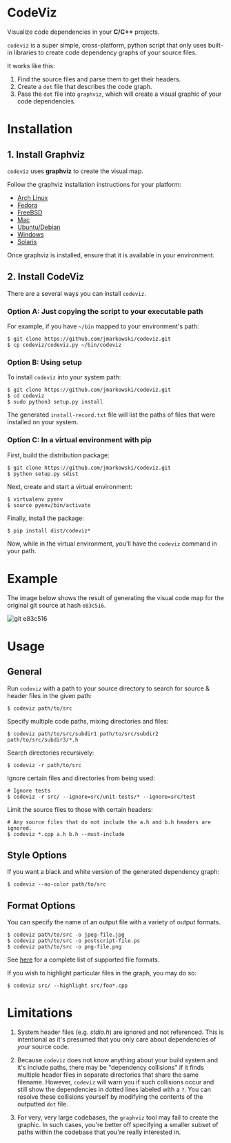 # CodeViz

Visualize code dependencies in your __C/C++__ projects.

`codeviz` is a super simple, cross-platform, python script that only uses
built-in libraries to create code dependency graphs of your source files.

It works like this:

1. Find the source files and parse them to get their headers.
2. Create a `dot` file that describes the code graph.
3. Pass the `dot` file into `graphviz`, which will create a visual
   graphic of your code dependencies.


# Installation

## 1. Install Graphviz

`codeviz` uses __graphviz__ to create the visual map.

Follow the graphviz installation instructions for your platform:

* [Arch Linux](https://wiki.archlinux.org/title/Graphviz)
* [Fedora](http://www.graphviz.org/download)
* [FreeBSD](https://www.freshports.org/graphics/graphviz)
* [Mac](http://www.graphviz.org/download)
* [Ubuntu/Debian](http://www.graphviz.org/download)
* [Windows](http://graphviz.org/download)
* [Solaris](http://graphviz.org/download)

Once graphviz is installed, ensure that it is available in your environment.

## 2. Install CodeViz

There are a several ways you can install `codeviz`.

### Option A: Just copying the script to your executable path

For example, if you have `~/bin` mapped to your environment's path:

    $ git clone https://github.com/jmarkowski/codeviz.git
    $ cp codeviz/codeviz.py ~/bin/codeviz

### Option B: Using setup

To install `codeviz` into your system path:

    $ git clone https://github.com/jmarkowski/codeviz.git
    $ cd codeviz
    $ sudo python3 setup.py install

The generated `install-record.txt` file will list the paths of files that were
installed on your system.

### Option C: In a virtual environment with pip

First, build the distribution package:

    $ git clone https://github.com/jmarkowski/codeviz.git
    $ python setup.py sdist

Next, create and start a virtual environment:

    $ virtualenv pyenv
    $ source pyenv/bin/activate

Finally, install the package:

    $ pip install dist/codeviz*

Now, while in the virtual environment, you'll have the `codeviz` command in your
path.


# Example

The image below shows the result of generating the visual code map for the
original git source at hash `e83c516`.

![git e83c516](example.png)


# Usage

## General

Run `codeviz` with a path to your source directory to search for source & header
files in the given path:

    $ codeviz path/to/src

Specify multiple code paths, mixing directories and files:

    $ codeviz path/to/src/subdir1 path/to/src/subdir2 path/to/src/subdir3/*.h

Search directories recursively:

    $ codeviz -r path/to/src

Ignore certain files and directories from being used:

    # Ignore tests
    $ codeviz -r src/ --ignore=src/unit-tests/* --ignore=src/test

Limit the source files to those with certain headers:

    # Any source files that do not include the a.h and b.h headers are ignored.
    $ codeviz *.cpp a.h b.h --must-include


## Style Options

If you want a black and white version of the generated dependency graph:

    $ codeviz --no-color path/to/src


## Format Options

You can specify the name of an output file with a variety of output formats.

    $ codeviz path/to/src -o jpeg-file.jpg
    $ codeviz path/to/src -o postscript-file.ps
    $ codeviz path/to/src -o png-file.png

See [here](http://www.graphviz.org/doc/info/output.html) for a complete list
of supported file formats.

If you wish to highlight particular files in the graph, you may do so:

    $ codeviz src/ --highlight src/foo*.cpp


# Limitations

1. System header files (e.g. _stdio.h_) are ignored and not referenced. This is
   intentional as it's presumed that you only care about dependencies of *your*
   source code.

2. Because `codeviz` does not know anything about your build system and it's
   include paths, there may be "dependency collisions" if it finds multiple
   header files in separate directories that share the same filename.
   However, `codeviz` will warn you if such collisions occur and still show
   the dependencies in dotted lines labeled with a `?`. You can resolve these
   collisions yourself by modifying the contents of the outputted `dot` file.

3. For very, very large codebases, the `graphviz` tool may fail to create the
   graphic. In such cases, you're better off specifying a smaller subset of
   paths within the codebase that you're really interested in.
